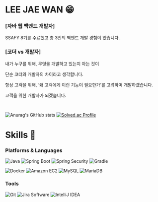 # LEE JAE WAN 😁
### [자바 웹 백엔드 개발자]

SSAFY 8기를 수료했고 총 3번의 백엔드 개발 경험이 있습니다.
<br/>

### [코더 vs 개발자]

내가 누구를 위해, 무엇을 개발하고 있는지 아는 것이 

단순 코더와 개발자의 차이라고 생각합니다.

항상 고객을 위해,  ‘왜 고객에게 이런 기능이 필요한가’를 고려하며 개발하겠습니다.

고객을 위한 개발자가 되겠습니다.

<br/>

![Anurag's GitHub stats](https://github-readme-stats.vercel.app/api?username=jwlee-stack&show_icons=true&theme=ambient_gradient)
[![Solved.ac Profile](http://mazassumnida.wtf/api/v2/generate_badge?boj=jwlee2750)](https://solved.ac/jwlee2750/)

# Skills 💪
### Platforms & Languages
![Java](https://img.shields.io/badge/Java-007396.svg?&style=for-the-badge&logo=Java&logoColor=white)
![Spring Boot](https://img.shields.io/badge/Spring%20Boot-6DB33F.svg?&style=for-the-badge&logo=Spring%20Boot&logoColor=white)
![Spring Security](https://img.shields.io/badge/Spring%20Security-6DB33F.svg?&style=for-the-badge&logo=Spring%20Security&logoColor=white)
![Gradle](https://img.shields.io/badge/Gradle-02303A.svg?&style=for-the-badge&logo=Gradle&logoColor=white)

![Docker](https://img.shields.io/badge/Docker-2496ED.svg?&style=for-the-badge&logo=Docker&logoColor=white)
![Amazon EC2](https://img.shields.io/badge/Amazon%20EC2-FF9900.svg?&style=for-the-badge&logo=Amazon%20EC2&logoColor=white)
![MySQL](https://img.shields.io/badge/MySQL-4479A1.svg?&style=for-the-badge&logo=MySQL&logoColor=white)
![MariaDB](https://img.shields.io/badge/MariaDB-003545.svg?&style=for-the-badge&logo=MariaDB&logoColor=white)

### Tools
![Git](https://img.shields.io/badge/Git-F05032.svg?&style=for-the-badge&logo=Git&logoColor=white)
![Jira Software](https://img.shields.io/badge/Jira%20Software-0052CC.svg?&style=for-the-badge&logo=Jira%20Software&logoColor=white)
![IntelliJ IDEA](https://img.shields.io/badge/IntelliJ%20IDEA-000000.svg?&style=for-the-badge&logo=IntelliJ%20IDEA&logoColor=white)

<!-- ![로고명](https://img.shields.io/badge/로고명-원하는색상코드.svg?&style=for-the-badge&logo=로고명&logoColor=로고색상) -->




<!--
**jwlee-stack/jwlee-stack** is a ✨ _special_ ✨ repository because its `README.md` (this file) appears on your GitHub profile.

Here are some ideas to get you started:

- 🔭 I’m currently working on ...
- 🌱 I’m currently learning ...
- 👯 I’m looking to collaborate on ...
- 🤔 I’m looking for help with ...
- 💬 Ask me about ...
- 📫 How to reach me: ...
- 😄 Pronouns: ...
- ⚡ Fun fact: ...
-->
